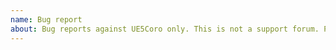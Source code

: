 ```yaml
---
name: Bug report
about: Bug reports against UE5Coro only. This is not a support forum. Please check 2.0 known issues in its readme before reporting bugs against the preview!
---
```

